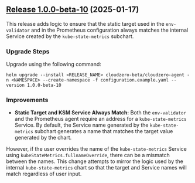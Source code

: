 ## [Release 1.0.0-beta-10](https://github.com/Cloudzero/cloudzero-agent/compare/v0.0.28...v1.0.0-beta-10) (2025-01-17)

This release adds logic to ensure that the static target used in the `env-validator` and in the Prometheus configuration always matches the internal Service created by the `kube-state-metrics` subchart.

### Upgrade Steps
Upgrade using the following command:
```console
helm upgrade --install <RELEASE_NAME> cloudzero-beta/cloudzero-agent -n <NAMESPACE> --create-namespace -f configuration.example.yaml --version 1.0.0-beta-10
```

### Improvements
* **Static Target and KSM Service Always Match:** Both the `env-validator` and the Prometheus agent require an address for a `kube-state-metrics` Service. By default, the Service name generated by the `kube-state-metrics` subchart generates a name that matches the target value generated by the chart.

However, if the user overrides the name of the `kube-state-metrics` Service using `kubeStateMetrics.fullnameOverride`, there can be a mismatch between the names. This change attempts to mirror the logic used by the internal `kube-state-metrics` chart so that the target and Service names will match regardless of user input.
